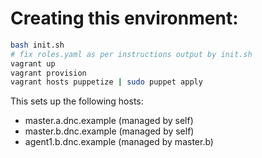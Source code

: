 # Creating this environment:

```bash
bash init.sh
# fix roles.yaml as per instructions output by init.sh
vagrant up
vagrant provision
vagrant hosts puppetize | sudo puppet apply
```

This sets up the following hosts:

- master.a.dnc.example (managed by self)
- master.b.dnc.example (managed by self)
- agent1.b.dnc.example (managed by master.b)


